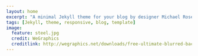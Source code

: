 ```yaml
---
layout: home
excerpt: "A minimal Jekyll theme for your blog by designer Michael Rose."
tags: [Jekyll, theme, responsive, blog, template]
image:
  feature: steel.jpg
  credit: WeGraphics
  creditlink: http://wegraphics.net/downloads/free-ultimate-blurred-background-pack/
---
```

